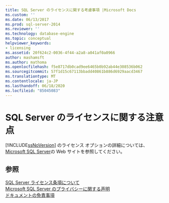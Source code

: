 ```yaml
---
title: SQL Server のライセンスに関する考慮事項 |Microsoft Docs
ms.custom: ''
ms.date: 06/13/2017
ms.prod: sql-server-2014
ms.reviewer: ''
ms.technology: database-engine
ms.topic: conceptual
helpviewer_keywords:
- licensing
ms.assetid: 20f624c2-0036-4f44-a2a8-a041af0a0966
author: mashamsft
ms.author: mathoma
ms.openlocfilehash: f5e8717db0cad9ee6465b0b92ab44e308536b062
ms.sourcegitcommit: 57f1d15c67113bbadd40861b886d6929aacd3467
ms.translationtype: MT
ms.contentlocale: ja-JP
ms.lasthandoff: 06/18/2020
ms.locfileid: "85045083"
---
```

# <a name="licensing-considerations-for-sql-server"></a>SQL Server のライセンスに関する注意点
  [!INCLUDE[ssNoVersion](../../includes/ssnoversion-md.md)] のライセンス オプションの詳細については、 [Microsoft SQL Server](https://www.microsoft.com/sqlserver/sql-server-2014.aspx)の Web サイトを参照してください。  
  
## <a name="see-also"></a>参照  
 [SQL Server ライセンス条項について](../../../2014/getting-started/about-the-sql-server-license-terms.md)   
 [Microsoft SQL Server のプライバシーに関する声明](../../../2014/getting-started/microsoft-sql-server-privacy-statement.md)   
 [ドキュメントの免責事項](../../../2014/getting-started/legal-notice-for-documentation.md)  
  
  
